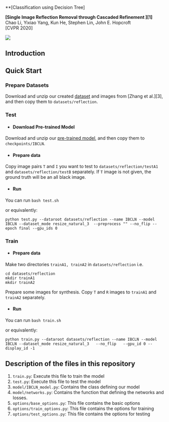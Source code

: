 **[Classification using Decision Tree]


**[Single Image Reflection Removal through Cascaded Refinement  ][1]**\
Chao Li, Yixiao Yang, Kun He, Stephen Lin, John E. Hopcroft\
[CVPR 2020]

<img src='imgs/cascading_results.png'/>



## Introduction





## Quick Start

### Prepare Datasets

Download and unzip our created [dataset](https://drive.google.com/file/d/1YWkm80jWsjX6XwLTHOsa8zK3pSRalyCg/view?usp=sharing ) and images from [Zhang et al.][3], and then copy them to ```datasets/reflection```.



### Test

- #### Download Pre-trained Model

Download and unzip our [pre-trained model](https://drive.google.com/file/d/1Dnlb875jP-F3vcFHlolcPTXFn4RmnQNr/view?usp=sharing), and then copy them to ```checkpoints/IBCLN```.

- #### Prepare data

Copy image pairs ```T``` and ```I``` you want to test to ```datasets/reflection/testA1``` and ```datasets/reflection/testB``` separately.
If ```T``` image is not given, the ground truth will be an all black image.

- #### Run

You can run ```bash test.sh```

or equivalently:

```python test.py --dataroot datasets/reflection --name IBCLN --model IBCLN --dataset_mode resize_natural_3  --preprocess "" --no_flip --epoch final --gpu_ids 0```	



### Train

- #### Prepare data

Make two directories ```trainA1, trainA2``` in ```datasets/reflection``` i.e.

```
cd datasets/reflection
mkdir trainA1
mkdir trainA2
```

Prepare some images for synthesis. Copy ```T``` and ```R``` images to ```trainA1``` and ```trainA2``` separately.

- #### Run

You can run ```bash train.sh```

or equivalently:

```python train.py --dataroot datasets/reflection --name IBCLN --model IBCLN --dataset_mode resize_natural_3   --no_flip   --gpu_id 0 --display_id -1```




## Description of the files in this repository

1) ``train.py``: Execute this file to train the model 
2) ``test.py``: Execute this file to test the model 
3) ``model/IBCLN_model.py``: Contains the class defining our model
4) ``model/networks.py``: Contains the function that defining the networks and losses.
5) ``options/base_options.py``: This file contains the basic options
6) ``options/train_options.py``: This file contains the options for training
7) ``options/test_options.py``: This file contains the options for testing

